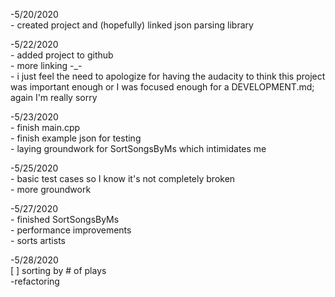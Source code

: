 -5/20/2020\
    - created project and (hopefully) linked json parsing library
    
-5/22/2020\
    - added project to github\
    - more linking -_-\
    - i just feel the need to apologize for having the audacity to think this project was important enough or I was focused enough for a DEVELOPMENT.md; again I'm really sorry
    
-5/23/2020\
    - finish main.cpp\
    - finish example json for testing\
    - laying groundwork for SortSongsByMs which intimidates me
    
-5/25/2020\
    - basic test cases so I know it's not completely broken\
    - more groundwork
    
-5/27/2020\
    - finished SortSongsByMs\
    - performance improvements\
    - sorts artists
    
-5/28/2020\
    [ ] sorting by # of plays\
    -refactoring